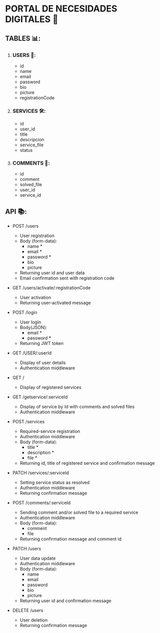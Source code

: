 # PORTAL DE NECESIDADES DIGITALES 🚀

## TABLES 📊:

1. ### USERS 👤:

   - id
   - name
   - email
   - password
   - bio
   - picture
   - registrationCode

2. ### SERVICES 🛠️:

   - id
   - user_id
   - title
   - descripcion
   - service_file
   - status

3. ### COMMENTS 📝:
   - id
   - comment
   - solved_file
   - user_id
   - service_id

## API 📚:

- POST /users

  - User registration
  - Body (form-data):
    - name \*
    - email \*
    - password \*
    - bio
    - picture
  - Returning user id and user data
  - Email confirmation sent with registration code

- GET /users/activate/:registrationCode

  - User activation
  - Returning user-activated message

- POST /login

  - User login
  - Body(JSON):
    - email \*
    - password \*
  - Returning JWT token

- GET /USER/:userId

  - Display of user details
  - Authentication middleware

- GET /

  - Display of registered services

- GET /getservice/:serviceId

  - Display of service by Id with comments and solved files
  - Authentication middleware

- POST /services

  - Required-service registration
  - Authentication middleware
  - Body (form-data):
    - title \*
    - description \*
    - file \*
  - Returning id, title of registered service and confirmation message

- PATCH /services/:serviceId

  - Setting service status as resolved
  - Authentication middleware
  - Returning confirmation message

- POST /comments/:serviceId

  - Sending comment and/or solved file to a required service
  - Authentication middleware
  - Body (form-data):
    - comment
    - file
  - Returning confirmation message and comment id

- PATCH /users

  - User data update
  - Authentication middleware
  - Body (form-data):
    - name
    - email
    - password
    - bio
    - picture
  - Returning user id and confirmation message

- DELETE /users
  - User deletion
  - Returning confirmation message

